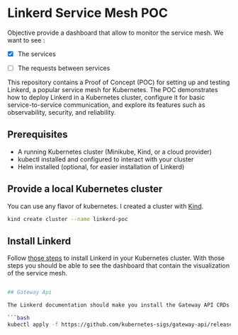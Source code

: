 # Linkerd Service Mesh POC

Objective provide a dashboard that allow to monitor the service mesh. We want to see :

- [x] The services
- [ ] The requests between services


This repository contains a Proof of Concept (POC) for setting up and testing Linkerd, a popular service mesh for Kubernetes. The POC demonstrates how to deploy Linkerd in a Kubernetes cluster, configure it for basic service-to-service communication, and explore its features such as observability, security, and reliability.

## Prerequisites

- A running Kubernetes cluster (Minikube, Kind, or a cloud provider)
- kubectl installed and configured to interact with your cluster
- Helm installed (optional, for easier installation of Linkerd)


## Provide a local Kubernetes cluster

You can use any flavor of kubernetes. I created a cluster with [Kind](https://kind.sigs.k8s.io/).

```bash
kind create cluster --name linkerd-poc
```

## Install Linkerd

Follow [those steps](https://linkerd.io/2.18/getting-started/) to install Linkerd in your Kubernetes cluster.
With those steps you should be able to see the dashboard that contain the visualization of the service mesh.

```bash

## Gateway Api

The Linkerd documentation should make you install the Gateway API CRDs. You can do it with:

```bash
kubectl apply -f https://github.com/kubernetes-sigs/gateway-api/releases/download/v1.2.1/standard-install.yaml
```
